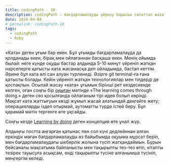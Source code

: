 ```yaml
---
title: codingPath - 10
description: codingPath – бағдарламалауды үйрену барысын сипаттап жазатын постарды біріктіретін тег. Бағдарламалауды өздігінен үйреніп жүрген адамдарға пайдалы болуы мүмкін.
date: 2024-04-04
# permalink: codingPath-10
tags:
  - codingPath
  - Ruby
---
```


«Ката» деген ұғым бар екен. Бұл ұғымды бағдарламалауда да қолданады екен, бірақ мен ойлағаннан басқаша екен. Менің ойымда былай: неге күнде оқуды бастар алдында 5-10 минут үйреніп жатқан нәрселерге қатысты ката жасамасқа деп ойладымда, бастап кеттім. Әрине бұл ката әлі сан алуан түрленеді. Әзірге git terminal-ға ғана қатысты болады. Кейін үйреніп жатқан технологиялар мен тілдерді де қоспақпын. Осылай жасау «ката» ұғымын бірінші рет кездескенде келген, оған соңғы бір [оқыған](https://pragmaticstudio.com/blog/2005/03/18/ruby-learning-test-1-are-you-there-world) мәтінде «The learning comes through doing.» деген сөз қосылғанда ойлағаным тірі идея болып көрінді. Мақсат ката жаттығуын көзді жұмып жасай алатындай деңгейге жету; операцияларды іздеп отырмай, аутоматты түрде істей беру. Бұл қарамай мәтін тергенге өте ұқсайды.

Соңғы кезде [Learning by doing](https://en.wikipedia.org/wiki/Learning-by-doing) деген концепция өте ұнап жүр.

Алдыңғы постта аңғарған қатынас пен сол күні дедлейннан алған еркіндік маған бағдарламалауды өз байыбымда оқуыма мұрсат беріп, мен бағдарламалаудағы шеберлік жолына түсіп жатқандаймын. Бұрын бейсаналы мақсатыма байланысты мен тақырыпты тез-тез өтіп, кітапты тезірек тауысуға асықсам, енді тақырыпты түсіне алғанымша түсініп, меңгергім келеді.
